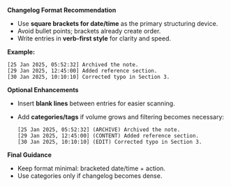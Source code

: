 **Changelog Format Recommendation**

* Use **square brackets for date/time** as the primary structuring device.
* Avoid bullet points; brackets already create order.
* Write entries in **verb-first style** for clarity and speed.

**Example:**

```
[25 Jan 2025, 05:52:32] Archived the note.  
[29 Jan 2025, 12:45:00] Added reference section.  
[30 Jan 2025, 10:10:10] Corrected typo in Section 3.
```

**Optional Enhancements**

* Insert **blank lines** between entries for easier scanning.
* Add **categories/tags** if volume grows and filtering becomes necessary:

  ```
  [25 Jan 2025, 05:52:32] (ARCHIVE) Archived the note.  
  [29 Jan 2025, 12:45:00] (CONTENT) Added reference section.  
  [30 Jan 2025, 10:10:10] (EDIT) Corrected typo in Section 3.
  ```

**Final Guidance**

* Keep format minimal: bracketed date/time + action.
* Use categories only if changelog becomes dense.
